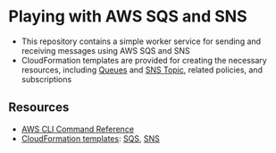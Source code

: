 # Playing with AWS SQS and SNS

- This repository contains a simple worker service for sending and receiving messages using AWS SQS and SNS
- CloudFormation templates are provided for creating the necessary resources, including [Queues](aws-infra/SQS-template.yml) and [SNS Topic](aws-infra/SNS-SQS-template.yml), related policies, and subscriptions

## Resources

- [AWS CLI Command Reference](https://docs.aws.amazon.com/cli/latest)
- [CloudFormation templates](https://docs.aws.amazon.com/AWSCloudFormation/latest/UserGuide/template-guide.html): [SQS](https://docs.aws.amazon.com/AWSCloudFormation/latest/UserGuide/aws-resource-sqs-queue.html), [SNS](https://docs.aws.amazon.com/AWSCloudFormation/latest/UserGuide/aws-resource-sns-topic.html)